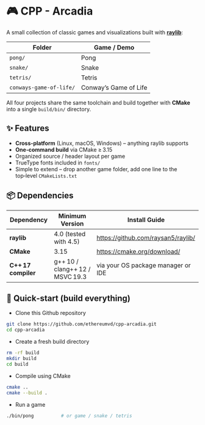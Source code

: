 # 🎮 CPP - Arcadia

A small collection of classic games and visualizations built with **[raylib](https://github.com/raysan5/raylib)**:

| Folder | Game / Demo |
| ------ | ----------- | 
| `pong/` | Pong | 
| `snake/` | Snake | 
| `tetris/` | Tetris | 
| `conways‑game‑of‑life/` | Conway’s Game of Life | 

All four projects share the same toolchain and build together with **CMake** into a single `build/bin/` directory.


## ✨ Features

- **Cross‑platform** (Linux, macOS, Windows) – anything raylib supports
- **One‑command build** via CMake ≥ 3.15  
- Organized source / header layout per game
- TrueType fonts included in `fonts/`
- Simple to extend – drop another game folder, add one line to the top‑level `CMakeLists.txt`


## 📦 Dependencies

| Dependency | Minimum Version | Install Guide |
|------------|-----------------|---------------|
| **raylib** | 4.0 (tested with 4.5) | <https://github.com/raysan5/raylib/> |
| **CMake**  | 3.15            | <https://cmake.org/download/> |
| **C++ 17 compiler** | g++ 10 / clang++ 12 / MSVC 19.3 | via your OS package manager or IDE |


## 🚀 Quick‑start (build everything)

- Clone this Github repository 

``` bash
git clone https://github.com/ethereumvd/cpp-arcadia.git
cd cpp-arcadia
```

- Create a fresh build directory
```bash
rm -rf build
mkdir build
cd build
```

- Compile using CMake
```bash
cmake ..
cmake --build . 
```

- Run a game
```bash
./bin/pong          # or game / snake / tetris
```
